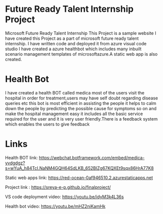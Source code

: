 # Future Ready Talent Internship Project 
Microsoft Future Ready Talent Internship
This Project is a sample website
I have created this Project as a part of microsoft future ready talent internship. 
I have written code and deployed it from azure visual code studio
I have created a azure healthbot which includes many inbuilt scenario management templates of microsoftazure.A static web app is also created.

# Health Bot

 I have created a health BOT called medica most of the users visit the hospital in order for treatment,users may have self doubt regarding disease queries etc this bot is most efficient in assisting the people it helps to calm down the people by predicting the possible cause for symptoms so on and make the hospital management easy it includes all the basic service required for the user and it is very user friendly.There is a feedback system which enables the users to give feedback

# Links

Health BOT link: https://webchat.botframework.com/embed/medica-yvdgdgz?s=wYuA_h84TcI.NaNM4GQH64SdLKB_652BIZg67KQXEt9sqx86HrA77K8

Static web apps link: https://red-ocean-0af946510.2.azurestaticapps.net

Project link : https://sreya-e-p.github.io/finalproject/

VS code deployment video: https://youtu.be/idyM3k4L36s


Health bot video: https://youtu.be/mHZ2niKamHk

